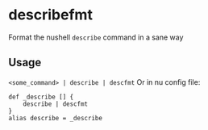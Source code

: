 # describefmt
Format the nushell `describe` command in a sane way

## Usage
`<some_command> | describe | descfmt`
Or in nu config file:
```nu
def _describe [] {
	describe | descfmt
}
alias describe = _describe
```
